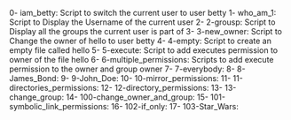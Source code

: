 0- iam_betty: Script to switch the current user to user betty
1- who_am_1: Script to Display the Username of the current user
2- 2-grousp: Script to Display all the groups the current user is part of
3- 3-new_owner: Script to Change the owner of hello to user betty
4- 4-empty: Script to create an empty file called hello
5- 5-execute: Script to add executes permission to owner of the file hello
6- 6-multiple_permissions: Scripts to add execute permission to the owner and group owner 
7- 7-everybody: 
8- 8-James_Bond: 
9- 9-John_Doe: 
10- 10-mirror_permissions: 
11- 11-directories_permissions: 
12- 12-directory_permissions: 
13- 13-change_group: 
14- 100-change_owner_and_group: 
15- 101-symbolic_link_permissions: 
16- 102-if_only: 
17- 103-Star_Wars: 
